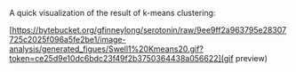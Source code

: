 A quick visualization of the result of k-means clustering:

[https://bytebucket.org/gfinneylong/serotonin/raw/9ee9ff2a963795e28307725c2025f096a5fe2be1/image-analysis/generated_figues/Swell1%20Kmeans20.gif?token=ce25d9e10dc6bdc23f49f2b3750364438a056622](gif preview)